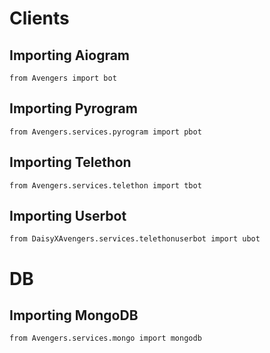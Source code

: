 # Clients
## Importing Aiogram
```python3
from Avengers import bot
```

## Importing Pyrogram
```python3
from Avengers.services.pyrogram import pbot
```
## Importing Telethon
```python3
from Avengers.services.telethon import tbot
```
## Importing Userbot
```python3
from DaisyXAvengers.services.telethonuserbot import ubot
```

# DB
## Importing MongoDB
```python3
from Avengers.services.mongo import mongodb
```
